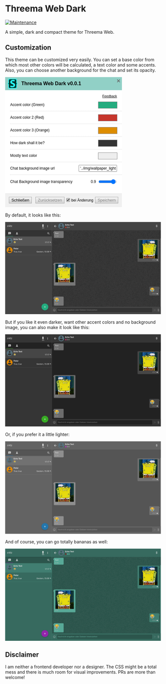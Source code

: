 # Threema Web Dark

[![Maintenance](https://img.shields.io/badge/Install%20directly%20with-Stylus-116b59.svg?longCache=true&style=flat)](https://raw.githubusercontent.com/c4tz/threema-web-dark/master/twd.user.styl)

A simple, dark and compact theme for Threema Web.

## Customization

This theme can be customized very easily. You can set a base color from which most other colors will be calculated, a text color and some accents. Also, you can choose another background for the chat and set its opacity.

![Options](/screenshots/options.png)

By default, it looks like this:

![Default colors](/screenshots/333.png)

But if you like it even darker, want other accent colors and no background image, you can also make it look like this:

![Darker](/screenshots/222.png)

Or, if you prefer it a little lighter:

![Lighter](/screenshots/555.png)

And of course, you can go totally bananas as well:

![Crazy](/screenshots/crazy.png)

## Disclaimer

I am neither a frontend developer nor a designer. The CSS might be a total mess and there is much room for visual improvements. PRs are more than welcome!
